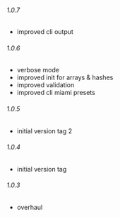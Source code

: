 ###### 1.0.7
* improved cli output

###### 1.0.6
* verbose mode
* improved init for arrays & hashes
* improved validation
* improved cli miami presets

###### 1.0.5
* initial version tag 2

###### 1.0.4
* initial version tag

###### 1.0.3
* overhaul

